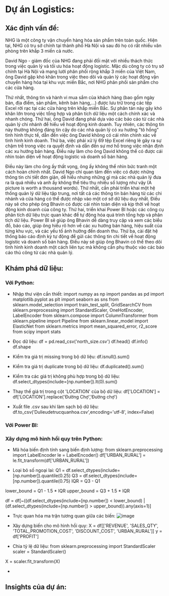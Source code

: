 # Dự án Logistics:
## Xác định vấn đề:

  NHG là một công ty vận chuyển hàng hóa sản phẩm trên toàn quốc. Hiện tại, NHG có trụ sở chính tại thành phố Hà Nội và sau đó họ có rất nhiều văn phòng trên khắp 3 miền cả nước. 

  David Ngo - giám đốc của NHG đang phải đối mặt với nhiều thách thức trong việc quản lý và tối ưu hóa hoạt động logistic. Mặc dù công ty có trụ sở chính tại Hà Nội và mạng lưới phân phối rộng khắp 3 miền của Việt Nam, ông David gặp khó khăn trong việc theo dõi và quản lý các hoạt động vận chuyển hàng hóa tại khu vực miền Bắc, nơi NHG phân phối sản phẩm cho các cửa hàng.

  Thứ nhất, thông tin và hành vi mua sắm của khách hàng (bao gồm ngày bán, địa điểm, sản phẩm, kênh bán hàng,...) được lưu trữ trong các tệp Excel rời rạc tại các cửa hàng trên khắp miền Bắc. Sự phân tán này gây khó khăn lớn trong việc tổng hợp và phân tích dữ liệu một cách chính xác và nhanh chóng. Thứ hai, ông David đang phải dựa vào các báo cáo từ các nhà quản lý chi nhánh để hiểu về hoạt động kinh doanh. Tuy nhiên, các thông tin này thường không đáng tin cậy do các nhà quản lý có xu hướng "tô hồng" tình hình thực tế, dẫn đến việc ông David không có cái nhìn chính xác về tình hình kinh doanh. Thứ ba, việc phải xử lý 69 tệp Excel riêng lẻ gây ra sự chậm trễ trong việc ra quyết định và dẫn đến sự mơ hồ trong việc nhận định các xu hướng bán hàng. Điều này làm cho ông David không thể có được cái nhìn toàn diện về hoạt động logistic và doanh số bán hàng.

  Điều này làm cho ông ấy thất vọng, ông ấy không thể nhìn bức tranh một cách hoàn chỉnh nhất. David Ngo chỉ quan tâm đến việc có được những thông tin chi tiết đơn giản, dễ hiểu nhưng những gì mà các nhà quản lý đưa ra là quá nhiều và anh ấy không thể tiêu thụ nhiều số lượng như vậy (A picture is worth a thousand words). Thứ nhất, cần phải triển khai một hệ thống quản lý dữ liệu tập trung, nơi tất cả các thông tin bán hàng từ các chi nhánh và cửa hàng có thể được nhập vào một cơ sở dữ liệu duy nhất. Điều này sẽ cho phép ông Bhavin có được cái nhìn toàn diện và kịp thời về hoạt động kinh doanh của công ty. Thứ hai, triển khai Power BI hoặc các công cụ phân tích dữ liệu trực quan khác để tự động hóa quá trình tổng hợp và phân tích dữ liệu. Power BI sẽ giúp ông Bhavin dễ dàng truy cập và xem các biểu đồ, báo cáo, giúp ông hiểu rõ hơn về các xu hướng bán hàng, hiệu suất của từng khu vực, và các yếu tố ảnh hưởng đến doanh thu. Thứ ba, cài đặt hệ thống báo cáo định kỳ tự động để gửi các thông tin chi tiết về hoạt động logistic và doanh số bán hàng. Điều này sẽ giúp ông Bhavin có thể theo dõi tình hình kinh doanh một cách liên tục mà không cần phụ thuộc vào các báo cáo thủ công từ các nhà quản lý.

## Khám phá dữ liệu:

### Với Python:
- Nhập thư viện cần thiết:
import numpy as np
import pandas as pd
import matplotlib.pyplot as plt
import seaborn as sns
from sklearn.model_selection import train_test_split, GridSearchCV
from sklearn.preprocessing import StandardScaler, OneHotEncoder, LabelEncoder
from sklearn.compose import ColumnTransformer
from sklearn.pipeline import Pipeline
from sklearn.linear_model import ElasticNet
from sklearn.metrics import mean_squared_error, r2_score
from scipy import stats

- Đọc dữ liệu:
df = pd.read_csv('north_size.csv')
df.head()
df.info()
df.shape

- Kiểm tra giá trị missing trong bộ dữ liệu:
df.isnull().sum()

- Kiểm tra giá trị duplicate trong bộ dữ liệu:
df.duplicated().sum()

- Kiểm tra các giá trị không phù hợp trong bộ dữ liệu:
df.select_dtypes(include=[np.number]).lt(0).sum()

- Thay thế giá trị trong cột 'LOCATION' của bộ dữ liệu:
df['LOCATION'] = df['LOCATION'].replace('Đường Chợ','Đường chợ')

- Xuất file .csv sau khi làm sạch bộ dữ liệu:
df.to_csv('Dulieudetrucquanhoa.csv',encoding='utf-8', index=False)

### Với Power BI:

### Xây dựng mô hình hồi quy trên Python:
- Mã hóa biến định tính sang biến định lượng:
from sklearn.preprocessing import LabelEncoder
le = LabelEncoder()
df['URBAN_RURAL'] = le.fit_transform(df['URBAN_RURAL'])

- Loại bỏ số ngoại lai:
Q1 = df.select_dtypes(include=[np.number]).quantile(0.25)
Q3 = df.select_dtypes(include=[np.number]).quantile(0.75)
IQR = Q3 - Q1

lower_bound = Q1 - 1.5 * IQR
upper_bound = Q3 + 1.5 * IQR

df = df[~((df.select_dtypes(include=[np.number]) < lower_bound) | (df.select_dtypes(include=[np.number]) > upper_bound)).any(axis=1)]

- Trực quan hóa ma trận tương quan giữa các biến:
![image](https://github.com/user-attachments/assets/a63c92e7-a471-49c4-8dc1-1eca483700f7)

- Xây dựng biến cho mô hình hồi quy:
X = df[['REVENUE', 'SALES_QTY', 'TOTAL_PROMOTION_COST', 'DISCOUNT_COST', 'URBAN_RURAL']]
y = df['PROFIT']

- Chia tỷ lệ dữ liệu:
from sklearn.preprocessing import StandardScaler
scaler = StandardScaler()

X = scaler.fit_transform(X)

- 

## Insights của dự án: 

